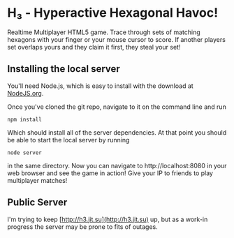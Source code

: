 H₃ - Hyperactive Hexagonal Havoc!
=======================

Realtime Multiplayer HTML5 game. Trace through sets of matching hexagons with your finger or your mouse cursor to score. If another players set overlaps yours and they claim it first, they steal your set!

Installing the local server
---------------------------
You'll need Node.js, which is easy to install with the download at [NodeJS.org](http://nodejs.org/).

Once you've cloned the git repo, navigate to it on the command line and run 

`npm install`

Which should install all of the server dependencies. At that point you should be able to start the local server by running 

`node server`

in the same directory. Now you can navigate to http://localhost:8080 in your web browser and see the game in action! Give your IP to friends to play multiplayer matches!

Public Server
-------------
I'm trying to keep [http://h3.jit.su](http://h3.jit.su) up, but as a work-in progress the server may be prone to fits of outages.